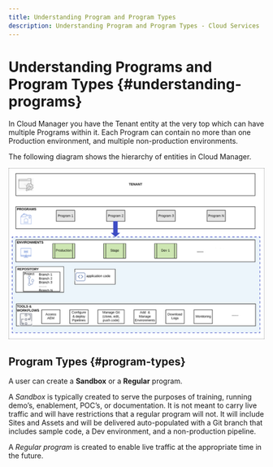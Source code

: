 ```yaml
---
title: Understanding Program and Program Types
description: Understanding Program and Program Types - Cloud Services
---
```


# Understanding Programs and Program Types {#understanding-programs} 

In Cloud Manager you have the Tenant entity at the very top which can have multiple Programs within it.  Each Program can contain no more than one Production environment, and multiple non-production environments. 

The following diagram shows the hierarchy of entities in Cloud Manager.

   ![image](assets/program-types1.png)

## Program Types {#program-types}

A user can create a **Sandbox** or a **Regular** program. 

A *Sandbox* is typically created to serve the purposes of training, running demo’s, enablement, POC’s, or documentation. It is not meant to carry live traffic and will have restrictions that a regular program will not. It will include Sites and Assets and will be delivered auto-populated with a Git branch that includes sample code, a Dev environment, and a non-production pipeline.

A *Regular program* is created to enable live traffic at the appropriate time in the future.
